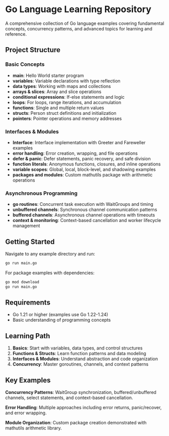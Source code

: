 # Go Language Learning Repository

A comprehensive collection of Go language examples covering fundamental concepts, concurrency patterns, and advanced topics for learning and reference.

## Project Structure

### Basic Concepts
- **main**: Hello World starter program
- **variables**: Variable declarations with type reflection
- **data types**: Working with maps and collections
- **arrays & slices**: Array and slice operations
- **conditional expressions**: If-else statements and logic
- **loops**: For loops, range iterations, and accumulation
- **functions**: Single and multiple return values
- **structs**: Person struct definitions and initialization
- **pointers**: Pointer operations and memory addresses

### Interfaces & Modules
- **Interface**: Interface implementation with Greeter and Fareweller examples
- **error handling**: Error creation, wrapping, and file operations
- **defer & panic**: Defer statements, panic recovery, and safe division
- **function literals**: Anonymous functions, closures, and inline operations
- **variable scopes**: Global, local, block-level, and shadowing examples
- **packages and modules**: Custom mathutils package with arithmetic operations

### Asynchronous Programming
- **go routines**: Concurrent task execution with WaitGroups and timing
- **unbuffered channels**: Synchronous channel communication patterns
- **buffered channels**: Asynchronous channel operations with timeouts
- **context & monitoring**: Context-based cancellation and worker lifecycle management

## Getting Started

Navigate to any example directory and run:
```bash
go run main.go
```

For package examples with dependencies:
```bash
go mod download
go run main.go
```

## Requirements

- Go 1.21 or higher (examples use Go 1.22-1.24)
- Basic understanding of programming concepts

## Learning Path

1. **Basics**: Start with variables, data types, and control structures
2. **Functions & Structs**: Learn function patterns and data modeling
3. **Interfaces & Modules**: Understand abstraction and code organization
4. **Concurrency**: Master goroutines, channels, and context patterns

## Key Examples

**Concurrency Patterns**: WaitGroup synchronization, buffered/unbuffered channels, select statements, and context-based cancellation.

**Error Handling**: Multiple approaches including error returns, panic/recover, and error wrapping.

**Module Organization**: Custom package creation demonstrated with mathutils arithmetic library.
